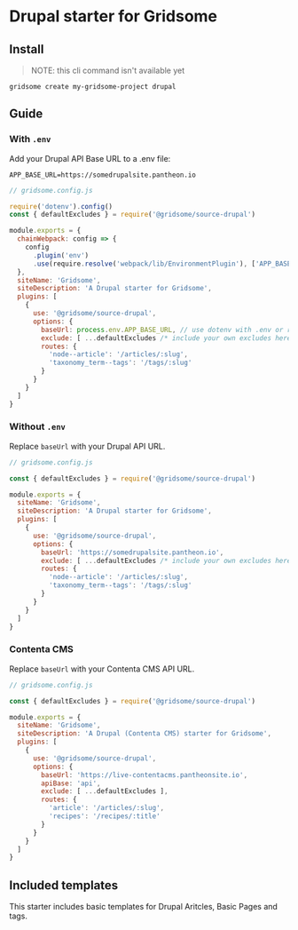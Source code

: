 # Drupal starter for Gridsome

## Install
> NOTE: this cli command isn't available yet

`gridsome create my-gridsome-project drupal`

## Guide

### With `.env`
Add your Drupal API Base URL to a .env file:

`APP_BASE_URL=https://somedrupalsite.pantheon.io`

```js
// gridsome.config.js

require('dotenv').config()
const { defaultExcludes } = require('@gridsome/source-drupal')

module.exports = {
  chainWebpack: config => {
    config
      .plugin('env')
      .use(require.resolve('webpack/lib/EnvironmentPlugin'), ['APP_BASE_URL'])
  },
  siteName: 'Gridsome',
  siteDescription: 'A Drupal starter for Gridsome',
  plugins: [
    {
      use: '@gridsome/source-drupal',
      options: {
        baseUrl: process.env.APP_BASE_URL, // use dotenv with .env or replace value with your Drupal url
        exclude: [ ...defaultExcludes /* include your own excludes here */],
        routes: {
          'node--article': '/articles/:slug',
          'taxonomy_term--tags': '/tags/:slug'
        }
      }
    }
  ]
}

```

### Without `.env`
Replace `baseUrl` with your Drupal API URL.

```js
// gridsome.config.js

const { defaultExcludes } = require('@gridsome/source-drupal')

module.exports = {
  siteName: 'Gridsome',
  siteDescription: 'A Drupal starter for Gridsome',
  plugins: [
    {
      use: '@gridsome/source-drupal',
      options: {
        baseUrl: 'https://somedrupalsite.pantheon.io',
        exclude: [ ...defaultExcludes /* include your own excludes here */],
        routes: {
          'node--article': '/articles/:slug',
          'taxonomy_term--tags': '/tags/:slug'
        }
      }
    }
  ]
}

```

### Contenta CMS
Replace `baseUrl` with your Contenta CMS API URL.

```js
// gridsome.config.js

const { defaultExcludes } = require('@gridsome/source-drupal')

module.exports = {
  siteName: 'Gridsome',
  siteDescription: 'A Drupal (Contenta CMS) starter for Gridsome',
  plugins: [
    {
      use: '@gridsome/source-drupal',
      options: {
        baseUrl: 'https://live-contentacms.pantheonsite.io',
        apiBase: 'api',
        exclude: [ ...defaultExcludes ],
        routes: {
          'article': '/articles/:slug',
          'recipes': '/recipes/:title'
        }
      }
    }
  ]
}

```

## Included templates

This starter includes basic templates for Drupal Aritcles, Basic Pages and tags.
